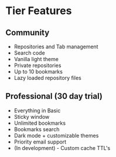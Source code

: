 # Tier Features

## Community

- Repositories and Tab management
- Search code
- Vanilla light theme
- Private repositories
- Up to 10 bookmarks
- Lazy loaded repository files

## Professional (30 day trial)

- Everything in Basic
- Sticky window
- Unlimited bookmarks
- Bookmarks search
- Dark mode + customizable themes
- Priority email support
- (In development) - Custom cache TTL's
